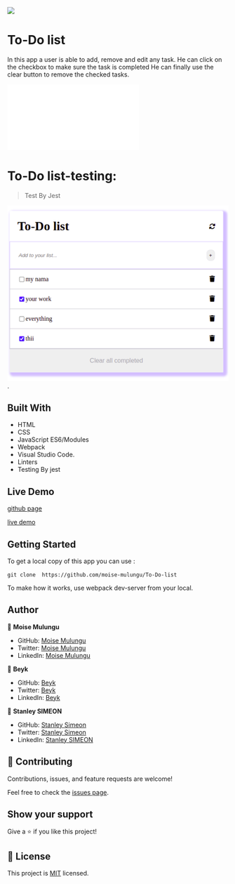 ![](https://img.shields.io/badge/Microverse-blueviolet)

# To-Do list
In this app a user is able to add, remove and edit any task.
He can click on the checkbox to make sure the task is completed
He can finally use the clear button to remove the checked tasks.


![](file:///home/moise/To-Do-list/dist/index.html)

# To-Do list-testing:

> Test By Jest 

![screenshot](img/complete.png).

## Built With

- HTML
- CSS
- JavaScript ES6/Modules
- Webpack
- Visual Studio Code.
- Linters
- Testing By jest

## Live Demo

[github page](https://github.com/moise-mulungu/To-Do-list)

[live demo](https://moise-mulungu.github.io/To-Do-list/)

## Getting Started

To get a local copy of this app you can use :
```
git clone  https://github.com/moise-mulungu/To-Do-list
```
To make how it works, use webpack dev-server from your local.



## Author

👤 **Moise Mulungu**

- GitHub: [Moise Mulungu](https://github.com/moise-mulungu)
- Twitter: [Moise Mulungu](https://twitter.com/moise_mulungu)
- LinkedIn: [Moise Mulungu](https://www.linkedin.com/in/mo%C3%AFse-mulungu-a939831b2/)

👤  **Beyk**
- GitHub: [Beyk](https://github.com/beyk)
- Twitter: [Beyk](https://twitter.com/beyk_a)
- LinkedIn: [Beyk](https://www.linkedin.com/in/asghar-beykmohammadi-1b16b291/)

👤 **Stanley SIMEON**
- GitHub: [Stanley Simeon](https://github.com/stanleySimeon)
- Twitter: [Stanley Simeon](https://twitter.com/mstanleyme)
- LinkedIn: [Stanley SIMEON](https://www.linkedin.com/in/stanleySimeon-881091224/)


## 🤝 Contributing

Contributions, issues, and feature requests are welcome!

Feel free to check the [issues page](https://github.com/moise-mulungu/To-Do-list/issues).


## Show your support

Give a ⭐️ if you like this project!

## 📝 License

This project is [MIT](./MIT.md) licensed.
 

